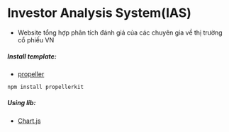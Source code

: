 # Investor Analysis System(IAS)
- Website tổng hợp phân tích đánh giá của các chuyên gia về thị trường cổ phiếu VN

##### Install template:
- [propeller](https://opensource.propeller.in/get-started/)
``` sh
npm install propellerkit
```

##### Using lib:
- [Chart.js](https://www.chartjs.org/docs/latest/charts/line.html)
